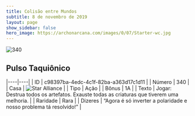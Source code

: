 ```yaml
---
title: Colisão entre Mundos
subtitle: 8 de novembro de 2019
layout: page
show_sidebar: false
hero_image: https://archonarcana.com/images/0/07/Starter-wc.jpg
---
```


![340](https://cdn.keyforgegame.com/media/card_front/pt/452_340_MH4JQX22FMPP_pt.png)

## Pulso Taquiônico

|----|----|
| ID | c98397ba-4edc-4c1f-82ba-a363d17c1d11 |
| Número | 340 |
| Casa | ![Star Alliance](https://archonarcana.com/images/thumb/7/7d/Star_Alliance.png/22px-Star_Alliance.png "Aliança Estelar") |
| Tipo | Ação |
| Bônus | 1A |
| Texto | Jogar: Destrua todos os artefatos. Exauste todas as criaturas que tiverem uma melhoria. |
| Raridade | Rara |
| Dizeres | “Agora é só inverter a polaridade  e nosso problema tá resolvido!” |
